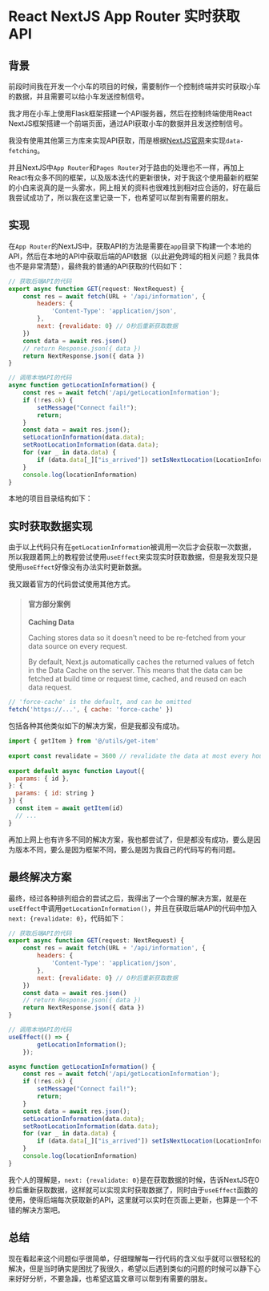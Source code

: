 # React NextJS App Router 实时获取API
## 背景
前段时间我在开发一个小车的项目的时候，需要制作一个控制终端并实时获取小车的数据，并且需要可以给小车发送控制信号。

我才用在小车上使用Flask框架搭建一个API服务器，然后在控制终端使用React NextJS框架搭建一个前端页面，通过API获取小车的数据并且发送控制信号。

我没有使用其他第三方库来实现API获取，而是根据[NextJS官网](https://nextjs.org/docs/app/building-your-application/data-fetching/fetching-caching-and-revalidating)来实现`data-fetching`。

并且NextJS中`App Router`和`Pages Router`对于路由的处理也不一样，再加上React有众多不同的框架，以及版本迭代的更新很快，对于我这个使用最新的框架的小白来说真的是一头雾水，网上相关的资料也很难找到相对应合适的，好在最后我尝试成功了，所以我在这里记录一下，也希望可以帮到有需要的朋友。

## 实现
在`App Router`的NextJS中，获取API的方法是需要在`app`目录下构建一个本地的API，然后在本地的API中获取后端的API数据（以此避免跨域的相关问题？我具体也不是非常清楚），最终我的普通的API获取的代码如下：
``` js
// 获取后端API的代码
export async function GET(request: NextRequest) {
    const res = await fetch(URL + '/api/information', {
        headers: {
            'Content-Type': 'application/json',
        },
        next: {revalidate: 0} // 0秒后重新获取数据
    })
    const data = await res.json()
    // return Response.json({ data })
    return NextResponse.json({ data })
}

// 调用本地API的代码
async function getLocationInformation() {
    const res = await fetch('/api/getLocationInformation');
    if (!res.ok) {
        setMessage("Connect fail!");
        return;
    }
    const data = await res.json();
    setLocationInformation(data.data);
    setRootLocationInformation(data.data);
    for (var _ in data.data) {
        if (data.data[_]["is_arrived"]) setIsNextLocation(LocationInformationLinkedList[_ as keyof TypeLocationInformationLinkedList])
    }
    console.log(locationInformation)
}
```
本地的项目目录结构如下：

## 实时获取数据实现
由于以上代码只有在`getLocationInformation`被调用一次后才会获取一次数据，所以我跟着网上的教程尝试使用`useEffect`来实现实时获取数据，但是我发现只是使用`useEffect`好像没有办法实时更新数据。

我又跟着官方的代码尝试使用其他方式。
>#### 官方部分案例
>**Caching Data**
>
>Caching stores data so it doesn't need to be re-fetched from your data source on every request.
>
>By default, Next.js automatically caches the returned values of fetch in the Data Cache on the server. This means that the data can be fetched at build time or request time, cached, and reused on each data request.
>
``` js
// 'force-cache' is the default, and can be omitted
fetch('https://...', { cache: 'force-cache' })
```
包括各种其他类似如下的解决方案，但是我都没有成功。
``` js
import { getItem } from '@/utils/get-item'
 
export const revalidate = 3600 // revalidate the data at most every hour
 
export default async function Layout({
  params: { id },
}: {
  params: { id: string }
}) {
  const item = await getItem(id)
  // ...
}
```
再加上网上也有许多不同的解决方案，我也都尝试了，但是都没有成功，要么是因为版本不同，要么是因为框架不同，要么是因为我自己的代码写的有问题。

## 最终解决方案
最终，经过各种排列组合的尝试之后，我得出了一个合理的解决方案，就是在`useEffect`中调用`getLocationInformation()`，并且在获取后端API的代码中加入`next: {revalidate: 0}`，代码如下：
``` js
// 获取后端API的代码
export async function GET(request: NextRequest) {
    const res = await fetch(URL + '/api/information', {
        headers: {
            'Content-Type': 'application/json',
        },
        next: {revalidate: 0} // 0秒后重新获取数据
    })
    const data = await res.json()
    // return Response.json({ data })
    return NextResponse.json({ data })
}

// 调用本地API的代码
useEffect(() => {
        getLocationInformation();
    });

async function getLocationInformation() {
    const res = await fetch('/api/getLocationInformation');
    if (!res.ok) {
        setMessage("Connect fail!");
        return;
    }
    const data = await res.json();
    setLocationInformation(data.data);
    setRootLocationInformation(data.data);
    for (var _ in data.data) {
        if (data.data[_]["is_arrived"]) setIsNextLocation(LocationInformationLinkedList[_ as keyof TypeLocationInformationLinkedList])
    }
    console.log(locationInformation)
}
```
我个人的理解是，`next: {revalidate: 0}`是在获取数据的时候，告诉NextJS在0秒后重新获取数据，这样就可以实现实时获取数据了，同时由于`useEffect`函数的使用，使得后端每次获取新的API，这里就可以实时在页面上更新，也算是一个不错的解决方案吧。

## 总结
现在看起来这个问题似乎很简单，仔细理解每一行代码的含义似乎就可以很轻松的解决，但是当时确实是困扰了我很久，希望以后遇到类似的问题的时候可以静下心来好好分析，不要急躁，也希望这篇文章可以帮到有需要的朋友。